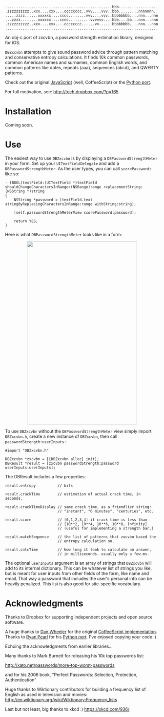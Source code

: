 ```
.................................................bbb....................
.zzzzzzzzzz..xxx....xxx....cccccccc..vvv....vvv..bbb.........nnnnnnn....
.....zzzz......xxxxxx....cccc........vvv....vvv..bbbbbbbb....nnn...nnn..
...zzzz........xxxxxx....cccc..........vvvvvv....bbb....bb...nnn...nnn..
.zzzzzzzzzz..xxx....xxx....cccccccc......vv......bbbbbbbb....nnn...nnn..
........................................................................
```

An obj-c port of zxcvbn, a password strength estimation library, designed for iOS.

`DBZxcvbn` attempts to give sound password advice through pattern matching
and conservative entropy calculations. It finds 10k common passwords,
common American names and surnames, common English words, and common
patterns like dates, repeats (aaa), sequences (abcd), and QWERTY
patterns.

Check out the original [JavaScript](https://github.com/dropbox/zxcvbn) (well, CoffeeScript) or the [Python port](https://github.com/dropbox/python-zxcvbn).

For full motivation, see: http://tech.dropbox.com/?p=165

# Installation

Coming soon.

# Use

The easiest way to use `DBZxcvbn` is by displaying a `DBPasswordStrengthMeter` in your form. Set up your `UITextFieldDelegate` and add a `DBPasswordStrengthMeter`. As the user types, you can call `scorePassword:` like so:
``` objc
- (BOOL)textField:(UITextField *)textField shouldChangeCharactersInRange:(NSRange)range replacementString:(NSString *)string
{
    NSString *password = [textField.text stringByReplacingCharactersInRange:range withString:string];

    [self.passwordStrengthMeterView scorePassword:password];

    return YES;
}
```

Here is what `DBPasswordStrengthMeter` looks like in a form:

<p align="center">
    <img src="https://github.com/leah/zxcvbn-ios/blob/master/Zxcvbn/zxcvbn-example.png?raw=true" width="360" height="600" />
</p>

To use `DBZxcvbn` without the `DBPasswordStrengthMeter` view simply import `DBZxcvbn.h`, create a new instance of `DBZxcvbn`, then call `passwordStrength:userInputs:`.

``` objc
#import "DBZxcvbn.h"

DBZxcvbn *zxcvbn = [[DBZxcvbn alloc] init];
DBResult *result = [zxcvbn passwordStrength:password userInputs:userInputs];
```

The DBResult includes a few properties:

``` objc
result.entropy          // bits

result.crackTime        // estimation of actual crack time, in seconds.

result.crackTimeDisplay // same crack time, as a friendlier string:
                        // "instant", "6 minutes", "centuries", etc.

result.score            // [0,1,2,3,4] if crack time is less than
                        // [10**2, 10**4, 10**6, 10**8, Infinity].
                        // (useful for implementing a strength bar.)

result.matchSequence    // the list of patterns that zxcvbn based the
                        // entropy calculation on.

result.calcTime         // how long it took to calculate an answer,
                        // in milliseconds. usually only a few ms.
````

The optional `userInputs` argument is an array of strings that `DBZxcvbn`
will add to its internal dictionary. This can be whatever list of
strings you like, but is meant for user inputs from other fields of the
form, like name and email. That way a password that includes the user's
personal info can be heavily penalized. This list is also good for
site-specific vocabulary.

# Acknowledgments

Thanks to Dropbox for supporting independent projects and open source software.

A huge thanks to [Dan Wheeler](https://github.com/lowe) for the original [CoffeeScript implementation](https://github.com/dropbox/zxcvbn). Thanks to [Ryan Pearl](https://github.com/dropbox/python-zxcvbn) for his [Python port](). I've enjoyed copying your code :)

Echoing the acknowledgments from earlier libraries...

Many thanks to Mark Burnett for releasing his 10k top passwords list:

http://xato.net/passwords/more-top-worst-passwords

and for his 2006 book,
"Perfect Passwords: Selection, Protection, Authentication"

Huge thanks to Wiktionary contributors for building a frequency list
of English as used in television and movies:
http://en.wiktionary.org/wiki/Wiktionary:Frequency_lists

Last but not least, big thanks to xkcd :)
https://xkcd.com/936/

